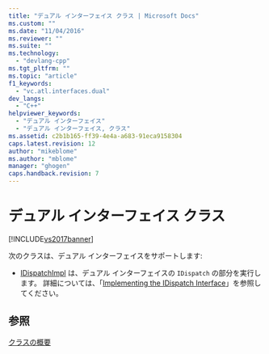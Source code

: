 ```yaml
---
title: "デュアル インターフェイス クラス | Microsoft Docs"
ms.custom: ""
ms.date: "11/04/2016"
ms.reviewer: ""
ms.suite: ""
ms.technology: 
  - "devlang-cpp"
ms.tgt_pltfrm: ""
ms.topic: "article"
f1_keywords: 
  - "vc.atl.interfaces.dual"
dev_langs: 
  - "C++"
helpviewer_keywords: 
  - "デュアル インターフェイス"
  - "デュアル インターフェイス, クラス"
ms.assetid: c2b1b165-ff39-4e4a-a683-91eca9158304
caps.latest.revision: 12
author: "mikeblome"
ms.author: "mblome"
manager: "ghogen"
caps.handback.revision: 7
---
```

# デュアル インターフェイス クラス
[!INCLUDE[vs2017banner](../assembler/inline/includes/vs2017banner.md)]

次のクラスは、デュアル インターフェイスをサポートします:  
  
-   [IDispatchImpl](../atl/reference/idispatchimpl-class.md) は、デュアル インターフェイスの `IDispatch` の部分を実行します。  詳細については、「[Implementing the IDispatch Interface](http://msdn.microsoft.com/ja-jp/0e171f7f-0022-4e9b-ac8e-98192828e945)」を参照してください。  
  
## 参照  
 [クラスの概要](../atl/atl-class-overview.md)